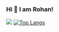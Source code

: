 ### Hi 👋 I am Rohan!

[![](https://github-readme-stats.vercel.app/api?username=rohan-mistry&show_icons=true&hide=stars&count_private=true&custom_title=Github%20Stats)](https://github.com/rohan-mistry/github-readme-stats)
[![Top Langs](https://github-readme-stats.vercel.app/api/top-langs/?username=rohan-mistry&layout=compact)](https://github.com/rohan-mistry/github-readme-stats)

<!--
**rohan-mistry/rohan-mistry** is a ✨ _special_ ✨ repository because its `README.md` (this file) appears on your GitHub profile.

Here are some ideas to get you started:

- 🔭 I’m currently working on ...
- 🌱 I’m currently learning ...
- 👯 I’m looking to collaborate on ...
- 🤔 I’m looking for help with ...
- 💬 Ask me about ...
- 📫 How to reach me: ...
- 😄 Pronouns: ...
- ⚡ Fun fact: ...
-->
